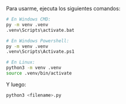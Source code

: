 Para usarme, ejecuta los siguientes comandos:

```bash
# En Windows CMD:
py -m venv .venv
.venv\Scripts\activate.bat

# En Windows Powershell:
py -m venv .venv
.venv\Scripts\Activate.ps1

# En Linux:
python3 -m venv .venv
source .venv/bin/activate
```

Y luego:
```bash
python3 <filename>.py
````
